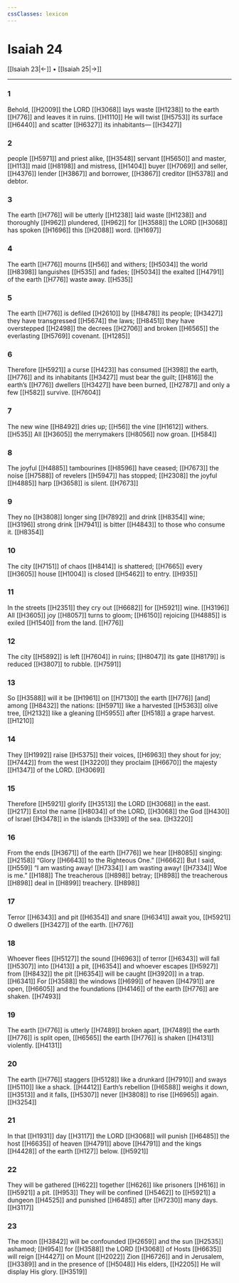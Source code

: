 ```yaml
---
cssClasses: lexicon
---
```


# Isaiah 24

[[Isaiah 23|←]] • [[Isaiah 25|→]]

---

### 1
Behold, [[H2009]] the LORD [[H3068]] lays waste [[H1238]] to the earth [[H776]] and leaves it in ruins. [[H1110]] He will twist [[H5753]] its surface [[H6440]] and scatter [[H6327]] its inhabitants— [[H3427]]

### 2
people [[H5971]] and priest alike, [[H3548]] servant [[H5650]] and master, [[H113]] maid [[H8198]] and mistress, [[H1404]] buyer [[H7069]] and seller, [[H4376]] lender [[H3867]] and borrower, [[H3867]] creditor [[H5378]] and debtor. 

### 3
The earth [[H776]] will be utterly [[H1238]] laid waste [[H1238]] and thoroughly [[H962]] plundered, [[H962]] for [[H3588]] the LORD [[H3068]] has spoken [[H1696]] this [[H2088]] word. [[H1697]]

### 4
The earth [[H776]] mourns [[H56]] and withers; [[H5034]] the world [[H8398]] languishes [[H535]] and fades; [[H5034]] the exalted [[H4791]] of the earth [[H776]] waste away. [[H535]]

### 5
The earth [[H776]] is defiled [[H2610]] by [[H8478]] its people; [[H3427]] they have transgressed [[H5674]] the laws; [[H8451]] they have overstepped [[H2498]] the decrees [[H2706]] and broken [[H6565]] the everlasting [[H5769]] covenant. [[H1285]]

### 6
Therefore [[H5921]] a curse [[H423]] has consumed [[H398]] the earth, [[H776]] and its inhabitants [[H3427]] must bear the guilt; [[H816]] the earth’s [[H776]] dwellers [[H3427]] have been burned, [[H2787]] and only a few [[H582]] survive. [[H7604]]

### 7
The new wine [[H8492]] dries up; [[H56]] the vine [[H1612]] withers. [[H535]] All [[H3605]] the merrymakers [[H8056]] now groan. [[H584]]

### 8
The joyful [[H4885]] tambourines [[H8596]] have ceased; [[H7673]] the noise [[H7588]] of revelers [[H5947]] has stopped; [[H2308]] the joyful [[H4885]] harp [[H3658]] is silent. [[H7673]]

### 9
They no [[H3808]] longer sing [[H7892]] and drink [[H8354]] wine; [[H3196]] strong drink [[H7941]] is bitter [[H4843]] to those who consume it. [[H8354]]

### 10
The city [[H7151]] of chaos [[H8414]] is shattered; [[H7665]] every [[H3605]] house [[H1004]] is closed [[H5462]] to entry. [[H935]]

### 11
In the streets [[H2351]] they cry out [[H6682]] for [[H5921]] wine. [[H3196]] All [[H3605]] joy [[H8057]] turns to gloom; [[H6150]] rejoicing [[H4885]] is exiled [[H1540]] from the land. [[H776]]

### 12
The city [[H5892]] is left [[H7604]] in ruins; [[H8047]] its gate [[H8179]] is reduced [[H3807]] to rubble. [[H7591]]

### 13
So [[H3588]] will it be [[H1961]] on [[H7130]] the earth [[H776]] [and] among [[H8432]] the nations: [[H5971]] like a harvested [[H5363]] olive tree, [[H2132]] like a gleaning [[H5955]] after [[H518]] a grape harvest. [[H1210]]

### 14
They [[H1992]] raise [[H5375]] their voices, [[H6963]] they shout for joy; [[H7442]] from the west [[H3220]] they proclaim [[H6670]] the majesty [[H1347]] of the LORD. [[H3069]]

### 15
Therefore [[H5921]] glorify [[H3513]] the LORD [[H3068]] in the east. [[H217]] Extol the name [[H8034]] of the LORD, [[H3068]] the God [[H430]] of Israel [[H3478]] in the islands [[H339]] of the sea. [[H3220]]

### 16
From the ends [[H3671]] of the earth [[H776]] we hear [[H8085]] singing: [[H2158]] “Glory [[H6643]] to the Righteous One.” [[H6662]] But I said, [[H559]] “I am wasting away! [[H7334]] I am wasting away! [[H7334]] Woe is me.” [[H188]] The treacherous [[H898]] betray; [[H898]] the treacherous [[H898]] deal in [[H899]] treachery. [[H898]]

### 17
Terror [[H6343]] and pit [[H6354]] and snare [[H6341]] await you, [[H5921]] O dwellers [[H3427]] of the earth. [[H776]]

### 18
Whoever flees [[H5127]] the sound [[H6963]] of terror [[H6343]] will fall [[H5307]] into [[H413]] a pit, [[H6354]] and whoever escapes [[H5927]] from [[H8432]] the pit [[H6354]] will be caught [[H3920]] in a trap. [[H6341]] For [[H3588]] the windows [[H699]] of heaven [[H4791]] are open, [[H6605]] and the foundations [[H4146]] of the earth [[H776]] are shaken. [[H7493]]

### 19
The earth [[H776]] is utterly [[H7489]] broken apart, [[H7489]] the earth [[H776]] is split open, [[H6565]] the earth [[H776]] is shaken [[H4131]] violently. [[H4131]]

### 20
The earth [[H776]] staggers [[H5128]] like a drunkard [[H7910]] and sways [[H5110]] like a shack. [[H4412]] Earth’s rebellion [[H6588]] weighs it down, [[H3513]] and it falls, [[H5307]] never [[H3808]] to rise [[H6965]] again. [[H3254]]

### 21
In that [[H1931]] day [[H3117]] the LORD [[H3068]] will punish [[H6485]] the host [[H6635]] of heaven [[H4791]] above [[H4791]] and the kings [[H4428]] of the earth [[H127]] below. [[H5921]]

### 22
They will be gathered [[H622]] together [[H626]] like prisoners [[H616]] in [[H5921]] a pit. [[H953]] They will be confined [[H5462]] to [[H5921]] a dungeon [[H4525]] and punished [[H6485]] after [[H7230]] many days. [[H3117]]

### 23
The moon [[H3842]] will be confounded [[H2659]] and the sun [[H2535]] ashamed; [[H954]] for [[H3588]] the LORD [[H3068]] of Hosts [[H6635]] will reign [[H4427]] on Mount [[H2022]] Zion [[H6726]] and in Jerusalem, [[H3389]] and in the presence of [[H5048]] His elders, [[H2205]] He will display His glory. [[H3519]]


